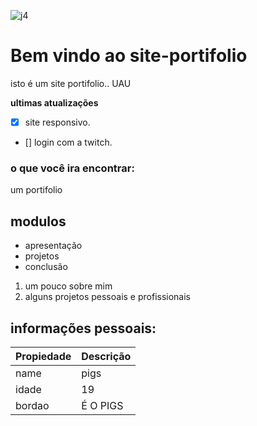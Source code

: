 ![j4](https://pngimg.com/uploads/dinosaur/dinosaur_PNG16573.png)
# **Bem vindo ao site-portifolio**

isto é um site portifolio.. UAU

**ultimas atualizações**
- [x] site responsivo.
- [] login com a twitch.
### **o que você ira encontrar:**

um portifolio

## modulos
* apresentação
* projetos
* conclusão 

1. um pouco sobre mim
2. alguns projetos pessoais e profissionais


## informações pessoais: 
Propiedade | Descrição
---------- | ---------
name | pigs
idade | 19
bordao | É O PIGS